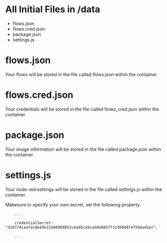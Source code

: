 # All Initial Files in /data
- flows.json
- flows.cred.json
- package.json
- settings.js

# flows.json
Your flows will be stored in the file called flows.json within the container.

# flows.cred.json
Your credentials will be stored in the file called flows_cred.json within the container.

# package.json
Your image information will be stored in the file called package.json within the container.

# settings.js
Your node-red settings will be stored in the file called settings.js within the container.

Makesure to specify your own secret, set the following property.
```
    ...

    credentialSecret: "d10774caafec8e49e22d40969852cbad5ca9cadde885ff31d69d4f4f59dad2ec",

    ...
```
